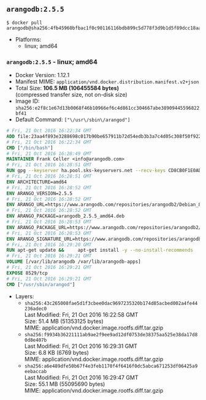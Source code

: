 ## `arangodb:2.5.5`

```console
$ docker pull arangodb@sha256:4fb45960bfbac1f0c90116116bdb899c5d778f3d9b1d5f89dcc18aaf6e91a482
```

-	Platforms:
	-	linux; amd64

### `arangodb:2.5.5` - linux; amd64

-	Docker Version: 1.12.1
-	Manifest MIME: `application/vnd.docker.distribution.manifest.v2+json`
-	Total Size: **106.5 MB (106455584 bytes)**  
	(compressed transfer size, not on-disk size)
-	Image ID: `sha256:e2f8c1e67d13b0068f46b10966ef6c4d861cc304667abe38909445596822bf41`
-	Default Command: `["\/usr\/sbin\/arangod"]`

```dockerfile
# Fri, 21 Oct 2016 16:22:34 GMT
ADD file:23aa4f893e3288698c017b90be657911b72d54edb3b3a7c4d05c308f50f9228f in / 
# Fri, 21 Oct 2016 16:22:34 GMT
CMD ["/bin/bash"]
# Fri, 21 Oct 2016 16:28:49 GMT
MAINTAINER Frank Celler <info@arangodb.com>
# Fri, 21 Oct 2016 16:28:51 GMT
RUN gpg --keyserver ha.pool.sks-keyservers.net --recv-keys CD8CB0F1E0AD5B52E93F41E7EA93F5E56E751E9B
# Fri, 21 Oct 2016 16:28:51 GMT
ENV ARCHITECTURE=amd64
# Fri, 21 Oct 2016 16:28:52 GMT
ENV ARANGO_VERSION=2.5.5
# Fri, 21 Oct 2016 16:28:52 GMT
ENV ARANGO_URL=https://www.arangodb.com/repositories/arangodb2/Debian_8.0
# Fri, 21 Oct 2016 16:28:52 GMT
ENV ARANGO_PACKAGE=arangodb_2.5.5_amd64.deb
# Fri, 21 Oct 2016 16:28:53 GMT
ENV ARANGO_PACKAGE_URL=https://www.arangodb.com/repositories/arangodb2/Debian_8.0/amd64/arangodb_2.5.5_amd64.deb
# Fri, 21 Oct 2016 16:28:53 GMT
ENV ARANGO_SIGNATURE_URL=https://www.arangodb.com/repositories/arangodb2/Debian_8.0/amd64/arangodb_2.5.5_amd64.deb.asc
# Fri, 21 Oct 2016 16:29:20 GMT
RUN apt-get update &&     apt-get install -y --no-install-recommends         ca-certificates         wget     &&     rm -rf /var/lib/apt/lists/* &&     wget ${ARANGO_SIGNATURE_URL} &&           wget ${ARANGO_PACKAGE_URL} &&             gpg --verify ${ARANGO_PACKAGE}.asc &&     dpkg -i ${ARANGO_PACKAGE} &&     sed -ri         -e 's!127\.0\.0\.1!0.0.0.0!g'         -e 's!^(file\s*=).*!\1 -!'         /etc/arangodb/arangod.conf     &&     apt-get purge -y --auto-remove ca-certificates wget &&     rm -f ${ARANGO_PACKAGE}*
# Fri, 21 Oct 2016 16:29:21 GMT
VOLUME [/var/lib/arangodb /var/lib/arangodb-apps]
# Fri, 21 Oct 2016 16:29:21 GMT
EXPOSE 8529/tcp
# Fri, 21 Oct 2016 16:29:21 GMT
CMD ["/usr/sbin/arangod"]
```

-	Layers:
	-	`sha256:43c265008fae5d1f3cbee0dac9697235320b174d85acbed002a4fe44236adec0`  
		Last Modified: Fri, 21 Oct 2016 16:22:58 GMT  
		Size: 51.4 MB (51353125 bytes)  
		MIME: application/vnd.docker.image.rootfs.diff.tar.gzip
	-	`sha256:f9934b36221111ab9ae2f9ee9ad12df0753de38375aa525e38da17d80d8e407b`  
		Last Modified: Fri, 21 Oct 2016 16:29:31 GMT  
		Size: 6.8 KB (6769 bytes)  
		MIME: application/vnd.docker.image.rootfs.diff.tar.gzip
	-	`sha256:a6e489dfe50b67f4e3feb1170f4f6416f0dc5abca671253df06425a9eebaccab`  
		Last Modified: Fri, 21 Oct 2016 16:29:47 GMT  
		Size: 55.1 MB (55095690 bytes)  
		MIME: application/vnd.docker.image.rootfs.diff.tar.gzip
